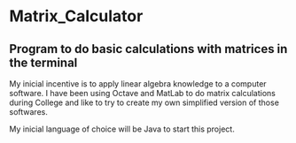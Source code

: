 # Matrix_Calculator
## Program to do basic calculations with matrices in the terminal

My inicial incentive is to apply linear algebra knowledge to a computer software. I have been using Octave and MatLab to do matrix calculations during College and like to try to create my own simplified version of those softwares.

My inicial language of choice will be Java to start this project.
